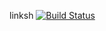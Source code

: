 linksh
[![Build Status](https://nethruster.visualstudio.com/Linksh/_apis/build/status/nethruster.linksh?branchName=master)](https://nethruster.visualstudio.com/Linksh/_build/latest?definitionId=4&branchName=master)
